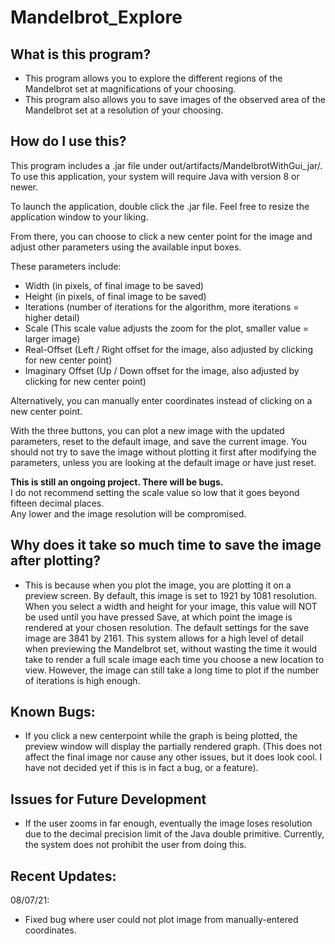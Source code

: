 # Mandelbrot_Explore
## What is this program?
- This program allows you to explore the different regions of the Mandelbrot set at magnifications of your choosing.
- This program also allows you to save images of the observed area of the Mandelbrot set at a resolution of your choosing.

## How do I use this?
This program includes a .jar file under out/artifacts/MandelbrotWithGui_jar/.  To use this application, your system will require
Java with version 8 or newer. 

To launch the application, double click the .jar file.  Feel free to resize the application
window to your liking.

From there, you can choose to click a new center point for the image and adjust other parameters using the available input boxes.

These parameters include:
- Width (in pixels, of final image to be saved)
- Height (in pixels, of final image to be saved)
- Iterations (number of iterations for the algorithm, more iterations = higher detail)
- Scale (This scale value adjusts the zoom for the plot, smaller value = larger image)
- Real-Offset (Left / Right offset for the image, also adjusted by clicking for new center point)
- Imaginary Offset (Up / Down offset for the image, also adjusted by clicking for new center point)

Alternatively, you can manually enter coordinates instead of clicking on a new center point.

With the three buttons, you can plot a new image with the updated parameters, reset to the default image, 
and save the current image.  You should not try to save the image without plotting it first after modifying
the parameters, unless you are looking at the default image or have just reset.  

**This is still an ongoing project.  There will be bugs.**  
I do not recommend setting the scale value so low that it goes beyond fifteen decimal places.  
Any lower and the image resolution will be compromised.

## Why does it take so much time to save the image after plotting?
- This is because when you plot the image, you are plotting it on a preview screen.
  By default, this image is set to 1921 by 1081 resolution.  When you select a width and height
  for your image, this value will NOT be used until you have pressed Save, at which point the 
  image is rendered at your chosen resolution.  The default settings for the save image are 3841 by 2161.
  This system allows for a high level of detail when previewing the Mandelbrot set, without wasting the 
  time it would take to render a full scale image each time you choose a new location to view.  However, the
  image can still take a long time to plot if the number of iterations is high enough.
  
## Known Bugs:
- If you click a new centerpoint while the graph is being plotted, the preview window will display the partially rendered graph.
(This does not affect the final image nor cause any other issues, but it does look cool.  I have not decided yet if this is 
in fact a bug, or a feature).

## Issues for Future Development
- If the user zooms in far enough, eventually the image loses resolution due to the decimal precision limit of the Java double 
primitive.  Currently, the system does not prohibit the user from doing this.  

## Recent Updates:
  08/07/21:
  - Fixed bug where user could not plot image from manually-entered coordinates.



